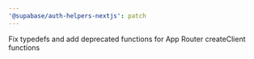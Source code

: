 ```yaml
---
'@supabase/auth-helpers-nextjs': patch
---
```


Fix typedefs and add deprecated functions for App Router createClient functions
